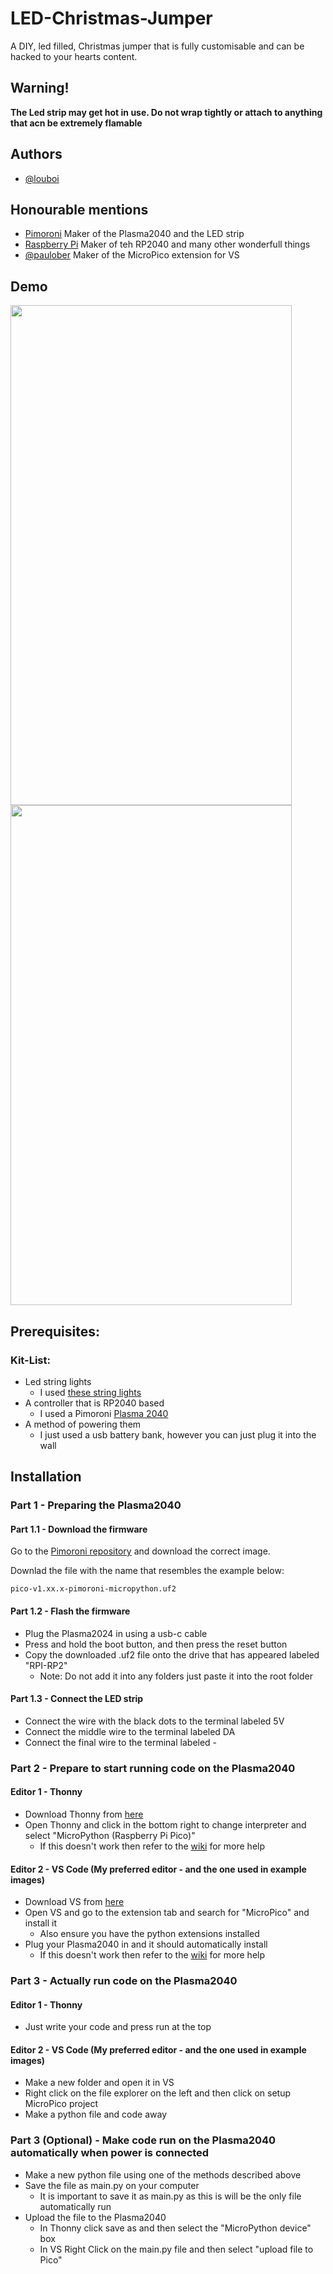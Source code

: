 # LED-Christmas-Jumper

A DIY, led filled, Christmas jumper that is fully customisable and can be hacked to your hearts content.

## Warning!

**The Led strip may get hot in use. Do not wrap tightly or attach to anything that acn be extremely flamable**

## Authors

- [@louboi](https://github.com/louboi)

## Honourable mentions

- [Pimoroni](https://github.com/pimoroni) Maker of the Plasma2040 and the LED strip
- [Raspberry Pi](https://github.com/raspberrypi) Maker of teh RP2040 and many other wonderfull things
- [@paulober](https://github.com/paulober) Maker of the MicroPico extension for VS

## Demo

<p>
    <img width="450" height="800" src="https://github.com/user-attachments/assets/d29a71b4-ea97-493b-b4d2-2bde60be2931" >
    <img width="450" height="800" src="https://github.com/user-attachments/assets/f3a6f59b-0886-4add-82b6-390fbecde55c" >
</p>

## Prerequisites:
### Kit-List:
- Led string lights
    - I used [these string lights](https://shop.pimoroni.com/products/5m-flexible-rgb-led-wire-50-rgb-leds-aka-neopixel-ws2812-sk6812?variant=40384556171347)
- A controller that is RP2040 based
    - I used a Pimoroni [Plasma 2040](https://shop.pimoroni.com/products/plasma-2040?variant=39410354847827)
- A method of powering them
    - I just used a usb battery bank, however you can just plug it into the wall

## Installation
### Part 1 - Preparing the Plasma2040
#### Part 1.1 - Download the firmware
Go to the [Pimoroni repository](https://github.com/pimoroni/pimoroni-pico) and download the correct image.

Downlad the file with the name that resembles the example below:
```text
pico-v1.xx.x-pimoroni-micropython.uf2
```
#### Part 1.2 - Flash the firmware
- Plug the Plasma2024 in using a usb-c cable
- Press and hold the boot button, and then press the reset button
- Copy the downloaded .uf2 file onto the drive that has appeared labeled "RPI-RP2"
    - Note: Do not add it into any folders just paste it into the root folder
#### Part 1.3 - Connect the LED strip
- Connect the wire with the black dots to the terminal labeled 5V
- Connect the middle wire to the terminal labeled DA
- Connect the final wire to the terminal labeled -

### Part 2 - Prepare to start running code on the Plasma2040
#### Editor 1 - Thonny
- Download Thonny from [here](https://thonny.org/)
- Open Thonny and click in the bottom right to change interpreter and select "MicroPython (Raspberry Pi Pico)"
    - If this doesn't work then refer to the [wiki](https://github.com/louboi/LED-Christmas-Jumper/wiki) for more help

#### Editor 2 - VS Code (My preferred editor - and the one used in example images)
- Download VS from [here](https://code.visualstudio.com/)
- Open VS and go to the extension tab and search for "MicroPico" and install it
    - Also ensure you have the python extensions installed
- Plug your Plasma2040 in and it should automatically install
    - If this doesn't work then refer to the [wiki](https://github.com/louboi/LED-Christmas-Jumper/wiki) for more help

### Part 3 - Actually run code on the Plasma2040
#### Editor 1 - Thonny
- Just write your code and press run at the top

#### Editor 2 - VS Code (My preferred editor - and the one used in example images)
- Make a new folder and open it in VS
- Right click on the file explorer on the left and then click on setup MicroPico project
- Make a python file and code away

### Part 3 (Optional) - Make code run on the Plasma2040 automatically when power is connected
- Make a new python file using one of the methods described above
- Save the file as main.py on your computer
    - It is important to save it as main.py as this is will be the only file automatically run
- Upload the file to the Plasma2040
    - In Thonny click save as and then select the "MicroPython device" box
    - In VS Right Click on the main.py file and then select "upload file to Pico"

